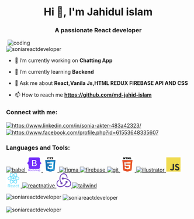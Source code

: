 
<h1 align="center">Hi 👋, I'm Jahidul islam </h1>
<h3 align="center">A passionate React developer</h3>

<img align="right" alt="coding" width="500" src="https://www.weblineindia.com/wp-content/uploads/2019/01/react-native-build-mobile-apps-with-increased-developer-productivity.gif">
<p align="left"> <img src="https://komarev.com/ghpvc/?username=soniareactdeveloper&label=Profile%20views&color=0e75b6&style=flat" alt="soniareactdeveloper" /> </p>

- 🔭 I’m currently working on **Chatting App**

- 🌱 I’m currently learning **Backend**
- 💬 Ask me about **React,Vanila Js,HTML REDUX FIREBASE API  AND CSS**

- 📫 How to reach me **https://github.com/md-jahid-islam**
<h3 align="left">Connect with me:</h3>
<p align="left">
<a href="https://linkedin.com/in/https://www.linkedin.com/in/sonia-akter-483a42323/" target="blank"><img align="center" src="https://raw.githubusercontent.com/rahuldkjain/github-profile-readme-generator/master/src/images/icons/Social/linked-in-alt.svg" alt="https://www.linkedin.com/in/sonia-akter-483a42323/" height="30" width="40" /></a>
<a href="https://fb.com/https://www.facebook.com/profile.php?id=61553648335607" target="blank"><img align="center" src="https://raw.githubusercontent.com/rahuldkjain/github-profile-readme-generator/master/src/images/icons/Social/facebook.svg" alt="https://www.facebook.com/profile.php?id=61553648335607" height="30" width="40" /></a>
</p>

<h3 align="left">Languages and Tools:</h3>
<p align="left"> <a href="https://babeljs.io/" target="_blank" rel="noreferrer"> <img src="https://www.vectorlogo.zone/logos/babeljs/babeljs-icon.svg" alt="babel" width="40" height="40"/> </a> <a href="https://getbootstrap.com" target="_blank" rel="noreferrer"> <img src="https://raw.githubusercontent.com/devicons/devicon/master/icons/bootstrap/bootstrap-plain-wordmark.svg" alt="bootstrap" width="40" height="40"/> </a> <a href="https://www.w3schools.com/css/" target="_blank" rel="noreferrer"> <img src="https://raw.githubusercontent.com/devicons/devicon/master/icons/css3/css3-original-wordmark.svg" alt="css3" width="40" height="40"/> </a> <a href="https://www.figma.com/" target="_blank" rel="noreferrer"> <img src="https://www.vectorlogo.zone/logos/figma/figma-icon.svg" alt="figma" width="40" height="40"/> </a> <a href="https://firebase.google.com/" target="_blank" rel="noreferrer"> <img src="https://www.vectorlogo.zone/logos/firebase/firebase-icon.svg" alt="firebase" width="40" height="40"/> </a> <a href="https://git-scm.com/" target="_blank" rel="noreferrer"> <img src="https://www.vectorlogo.zone/logos/git-scm/git-scm-icon.svg" alt="git" width="40" height="40"/> </a> <a href="https://www.w3.org/html/" target="_blank" rel="noreferrer"> <img src="https://raw.githubusercontent.com/devicons/devicon/master/icons/html5/html5-original-wordmark.svg" alt="html5" width="40" height="40"/> </a> <a href="https://www.adobe.com/in/products/illustrator.html" target="_blank" rel="noreferrer"> <img src="https://www.vectorlogo.zone/logos/adobe_illustrator/adobe_illustrator-icon.svg" alt="illustrator" width="40" height="40"/> </a> <a href="https://developer.mozilla.org/en-US/docs/Web/JavaScript" target="_blank" rel="noreferrer"> <img src="https://raw.githubusercontent.com/devicons/devicon/master/icons/javascript/javascript-original.svg" alt="javascript" width="40" height="40"/> </a> <a href="https://reactjs.org/" target="_blank" rel="noreferrer"> <img src="https://raw.githubusercontent.com/devicons/devicon/master/icons/react/react-original-wordmark.svg" alt="react" width="40" height="40"/> </a> <a href="https://reactnative.dev/" target="_blank" rel="noreferrer"> <img src="https://reactnative.dev/img/header_logo.svg" alt="reactnative" width="40" height="40"/> </a> <a href="https://redux.js.org" target="_blank" rel="noreferrer"> <img src="https://raw.githubusercontent.com/devicons/devicon/master/icons/redux/redux-original.svg" alt="redux" width="40" height="40"/> </a> <a href="https://tailwindcss.com/" target="_blank" rel="noreferrer"> <img src="https://www.vectorlogo.zone/logos/tailwindcss/tailwindcss-icon.svg" alt="tailwind" width="40" height="40"/> </a> </p>

<p><img align="left" src="https://github-readme-stats.vercel.app/api/top-langs?username=soniareactdeveloper&show_icons=true&locale=en&layout=compact" alt="soniareactdeveloper" /></p>

<p>&nbsp;<img align="center" src="https://github-readme-stats.vercel.app/api?username=soniareactdeveloper&show_icons=true&locale=en" alt="soniareactdeveloper" /></p>

<p><img align="center" src="https://github-readme-streak-stats.herokuapp.com/?user=soniareactdeveloper&" alt="soniareactdeveloper" /></p>
